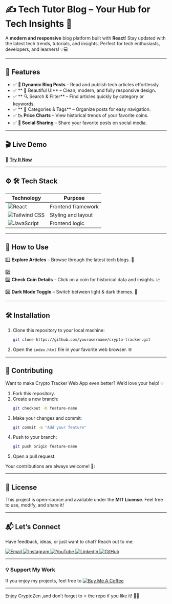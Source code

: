 # ✍️ Tech Tutor Blog – Your Hub for Tech Insights 🚀

A **modern and responsive** blog platform built with **React**! Stay updated with the latest tech trends, tutorials, and insights. Perfect for tech enthusiasts, developers, and learners! 💡💻   

---

## 🌟 Features  
- ✅ **📰 Dynamic Blog Posts** – Read and publish tech articles effortlessly.   
- ✅ ** 🎨 Beautiful UI** – Clean, modern, and fully responsive design.  
- ✅ ** 🔍 Search & Filter** – Find articles quickly by category or keywords.
- ✅ ** 📂 Categories & Tags** – Organize posts for easy navigation.  
- ✅ **📉 Price Charts** – View historical trends of your favorite coins.  
- ✅ **📢 Social Sharing** – Share your favorite posts on social media. 

  
---      
## 🎬 Live Demo 

🔗 **[Try It Now]()**  


---

## ⚙ 🛠 Tech Stack
| **Technology**  | **Purpose** |
|-----------------|-------------|
| ![React](https://img.shields.io/badge/React-61DAFB?style=for-the-badge&logo=react&logoColor=black) | Frontend framework |
| ![Tailwind CSS](https://img.shields.io/badge/TailwindCSS-06B6D4?style=for-the-badge&logo=tailwindcss&logoColor=white) | Styling and layout |
| ![JavaScript](https://img.shields.io/badge/JavaScript-F7DF1E?style=for-the-badge&logo=javascript&logoColor=black) | Frontend logic |

---

## 🚀 How to Use 
1️⃣ **Explore Articles** – Browse through the latest tech blogs. 📰  

2️⃣  
3️⃣   **Check Coin Details** – Click on a coin for historical data and insights. 📈  

4️⃣ **Dark Mode Toggle** – Switch between light & dark themes. 🌙


---

## 🛠️ Installation  

1. Clone this repository to your local machine:  
   ```bash  
   git clone https://github.com/yourusername/crypto-tracker.git
   ```  

2. Open the `index.html` file in your favorite web browser. 🌐  
 

---

## 🤝 Contributing  

Want to make Crypto Tracker Web App even better? We’d love your help! 💡  
1. Fork this repository.  
2. Create a new branch:  
   ```bash  
   git checkout -b feature-name  
   ```  
3. Make your changes and commit:  
   ```bash  
   git commit -m "Add your feature"  
   ```  
4. Push to your branch:  
   ```bash  
   git push origin feature-name  
   ```  
5. Open a pull request.  

Your contributions are always welcome! 🌟:


---

## 📜 License  

This project is open-source and available under the **MIT License**. Feel free to use, modify, and share it!  

---

## 📬 Let’s Connect  

Have feedback, ideas, or just want to chat? Reach out to me:  
<div>
  <a href="mailto:onlykelvin06@gmail.com">
    <img src="https://img.shields.io/badge/Email-4285F4?style=for-the-badge&logo=gmail&logoColor=white" alt="Email" />
  </a>
  <a href="https://www.instagram.com/_.yo.kelvin/">
    <img src="https://img.shields.io/badge/Instagram-E4405F?style=for-the-badge&logo=instagram&logoColor=white" alt="Instagram" />
  </a>
  <a href="https://www.youtube.com/@TechTutor_Tv?sub_confirmation=1">
    <img src="https://img.shields.io/badge/YouTube-FF0000?style=for-the-badge&logo=youtube&logoColor=white" alt="YouTube" />
  </a>
  <a href = "https://www.linkedin.com/in/kelvin-agyare-yeboah-6728a7301?utm_source=share&utm_campaign=share_via&utm_content=profile&utm_medium=android_app">
    <img src="https://img.shields.io/badge/LinkedIn-0077B5?style=for-the-badge&logo=linkedin&logoColor=white" alt="LinkedIn" />
  </a>
  <a href="https://github.com/KelvCodes">
    <img src="https://img.shields.io/badge/GitHub-181717?style=for-the-badge&logo=github&logoColor=white" alt="GitHub" />
  </a>
</div>     
 
---
### 💡 Support My Work  
If you enjoy my projects, feel free to [![Buy Me A Coffee](https://img.shields.io/badge/Buy%20Me%20A%20Coffee-%F0%9F%8C%8D-yellow?style=for-the-badge&logo=buy-me-a-coffee&logoColor=black)](https://www.buymeacoffee.com/kelvcodes) 

---
Enjoy CryptoZen ,and don’t forget to ⭐ the repo if you like it! 🥳✨  







